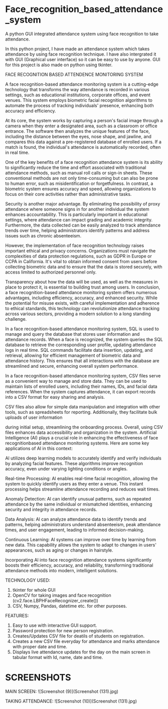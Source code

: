 # Face_recognition_based_attendance_system
A python GUI integrated attendance system using face recognition to take attendance.

In this python project, I have made an attendance system which takes attendance by using face recognition technique. I have also intergrated it with GUI (Graphical user interface) so it can be easy to use by anyone. GUI for this project is also made on python using tkinter.

FACE RECOGNITION BASED ATTENDENCE
MONITORING SYSTEM

A face recognition-based attendance monitoring system is a cutting-edge technology that transforms the way attendance is recorded in various settings, such as educational institutions, corporate offices, and event venues. This system employs biometric facial recognition algorithms to automate the process of tracking individuals' presence, enhancing both accuracy and efficiency.

At its core, the system works by capturing a person's facial image through a camera when they enter a designated area, such as a classroom or office entrance. The software then analyzes the unique features of the face, including the distance between the eyes, nose shape, and jawline, and compares this data against a pre-registered database of enrolled users. If a match is found, the individual's attendance is automatically recorded, often in real time.

One of the key benefits of a face recognition attendance system is its ability to significantly reduce the time and effort associated with traditional attendance methods, such as manual roll calls or sign-in sheets. These conventional methods are not only time-consuming but can also be prone to human error, such as misidentification or forgetfulness. In contrast, a biometric system ensures accuracy and speed, allowing organizations to focus on their core activities rather than administrative tasks.

Security is another major advantage. By eliminating the possibility of proxy attendance where someone signs in for another individual the system enhances accountability. This is particularly important in educational settings, where attendance can impact grading and academic integrity. Furthermore, the data collected can be easily analyzed to track attendance trends over time, helping administrators identify patterns and address issues such as chronic absenteeism.

However, the implementation of face recognition technology raises important ethical and privacy concerns. Organizations must navigate the complexities of data protection regulations, such as GDPR in Europe or CCPA in California. It's vital to obtain informed consent from users before collecting biometric data and to ensure that the data is stored securely, with access limited to authorized personnel only.

Transparency about how the data will be used, as well as the measures in place to protect it, is essential to building trust among users. In conclusion, a face recognition-based attendance monitoring system offers numerous advantages, including efficiency, accuracy, and enhanced security. While the potential for misuse exists, with careful implementation and adherence to ethical standards, this technology can revolutionize attendance tracking across various sectors, providing a modern solution to a long standing challenge.

In a face recognition-based attendance monitoring system, SQL is used to manage and query the database that stores user information and attendance records. When a face is recognized, the system queries the SQL database to retrieve the corresponding user profile, updating attendance logs in real time. SQL commands facilitate data insertion, updating, and retrieval, allowing for efficient management of biometric data and attendance history. This ensures that all interactions with the database are streamlined and secure, enhancing overall system performance.

In a face recognition-based attendance monitoring system, CSV files serve as a convenient way to manage and store data. They can be used to maintain lists of enrolled users, including their names, IDs, and facial data references. When the system captures attendance, it can export records into a CSV format for easy sharing and analysis.

CSV files also allow for simple data manipulation and integration with other tools, such as spreadsheets for reporting. Additionally, they facilitate bulk uploads of user information

during initial setup, streamlining the onboarding process. Overall, using CSV files enhances data accessibility and organization in the system. Artificial Intelligence (Al) plays a crucial role in enhancing the effectiveness of face recognitionbased attendance monitoring systems. Here are some key applications of Al in this context:

Al utilizes deep learning models to accurately identify and verify individuals by analyzing facial features. These algorithms improve recognition accuracy, even under varying lighting conditions or angles.

Real-time Processing: Al enables real-time facial recognition, allowing the system to quickly identify users as they enter a venue. This instant processing helps streamline attendance recording and reduces wait times.

Anomaly Detection: Al can identify unusual patterns, such as repeated attendance by the same individual or mismatched identities, enhancing security and integrity in attendance records.

Data Analysis: Al can analyze attendance data to identify trends and patterns, helping administrators understand absenteeism, peak attendance times, and user engagement, leading to informed decision-making.

Continuous Learning: Al systems can improve over time by learning from new data. This capability allows the system to adapt to changes in users' appearances, such as aging or changes in hairstyle.

Incorporating Al into face recognition attendance systems significantly boosts their efficiency, accuracy, and reliability, transforming traditional attendance methods into modern, intelligent solutions.

 




TECHNOLOGY USED:
1) tkinter for whole GUI
2) OpenCV for taking images and face recognition (cv2.face.LBPHFaceRecognizer_create())
3) CSV, Numpy, Pandas, datetime etc. for other purposes.

FEATURES:
1) Easy to use with interactive GUI support.
2) Password protection for new person registration.
3) Creates/Updates CSV file for deatils of students on registration.
4) Creates a new CSV file everyday for attendance and marks attendance with proper date and time.
5) Displays live attendance updates for the day on the main screen in tabular format with Id, name, date and time.

# SCREENSHOTS
MAIN SCREEN:
![Screenshot (9)](Screenshot (131).jpg)

TAKING ATTENDANCE:
![Screenshot (10)](Screenshot (131).jpg)



